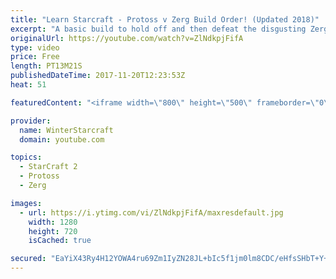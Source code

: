 ```yaml
---
title: "Learn Starcraft - Protoss v Zerg Build Order! (Updated 2018)"
excerpt: "A basic build to hold off and then defeat the disgusting Zerg! Meant for lower level players who have little direction, not for high level players looking for the dankest meta :) -- Watch live at https://www.twitch.tv/wintergaming"
originalUrl: https://youtube.com/watch?v=ZlNdkpjFifA
type: video
price: Free
length: PT13M21S
publishedDateTime: 2017-11-20T12:23:53Z
heat: 51

featuredContent: "<iframe width=\"800\" height=\"500\" frameborder=\"0\" src=\"https://www.youtube.com/embed/ZlNdkpjFifA\" allow=\"accelerometer; autoplay; encrypted-media; gyroscope; picture-in-picture\" allowfullscreen></iframe>"

provider:
  name: WinterStarcraft
  domain: youtube.com

topics:
  - StarCraft 2
  - Protoss
  - Zerg

images:
  - url: https://i.ytimg.com/vi/ZlNdkpjFifA/maxresdefault.jpg
    width: 1280
    height: 720
    isCached: true

secured: "EaYiX43Ry4H12YOWA4ru69Zm1IyZN28JL+bIc5f1jm0lm8CDC/eHfsSHbT+Y+5E6YDY2KDVbQaJuHfrXMpdqtUCYxJqdprGqKcuT9CTxklYVf31zKnu6URqX/2GP71Hd1qBie9LlQCXYbeZCt3naal7PMKO+pHBlz886DvcOGHxRqQi6vyAds03+FYzbBxWafb8kEglh34Oj9/4MorG5LxWQaa2ILZNRXFZtMNTFaDKnczCKTd9QuTklgaeMdgfX8wL/1QG2ph6aBlmYTh6OAtosXfXRhtxhWHCQTOJEBvHfTcid+NSzqAtUFTWZxLIUanx5E4nYR/1RrU6BNuoklvlBUwgFG9McpCBr6UrAA7hZ32vCNzlgj/t2AOuJbQBOpQESovam/ilq9yMcjXYFMV1vhC3rx1J1RBuPsxWNl34=;p25pfsQOeTk7BnZuSrWVXg=="
---
```


